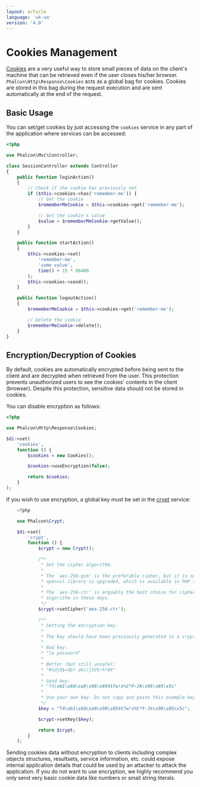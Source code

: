 ```yaml
---
layout: article
language: 'uk-ua'
version: '4.0'
---
```


<a name='overview'></a>

# Cookies Management

[Cookies](https://en.wikipedia.org/wiki/HTTP_cookie) are a very useful way to store small pieces of data on the client's machine that can be retrieved even if the user closes his/her browser. `Phalcon\Http\Response\Cookies` acts as a global bag for cookies. Cookies are stored in this bag during the request execution and are sent automatically at the end of the request.

<a name='usage'></a>

## Basic Usage

You can set/get cookies by just accessing the `cookies` service in any part of the application where services can be accessed:

```php
<?php

use Phalcon\Mvc\Controller;

class SessionController extends Controller
{
    public function loginAction()
    {
        // Check if the cookie has previously set
        if ($this->cookies->has('remember-me')) {
            // Get the cookie
            $rememberMeCookie = $this->cookies->get('remember-me');

            // Get the cookie's value
            $value = $rememberMeCookie->getValue();
        }
    }

    public function startAction()
    {
        $this->cookies->set(
            'remember-me',
            'some value',
            time() + 15 * 86400
        );
        $this->cookies->send();
    }

    public function logoutAction()
    {
        $rememberMeCookie = $this->cookies->get('remember-me');

        // Delete the cookie
        $rememberMeCookie->delete();
    }
}
```

<a name='encryption-decryption'></a>

## Encryption/Decryption of Cookies

By default, cookies are automatically encrypted before being sent to the client and are decrypted when retrieved from the user. This protection prevents unauthorized users to see the cookies' contents in the client (browser). Despite this protection, sensitive data should not be stored in cookies.

You can disable encryption as follows:

```php
<?php

use Phalcon\Http\Response\Cookies;

$di->set(
    'cookies',
    function () {
        $cookies = new Cookies();

        $cookies->useEncryption(false);

        return $cookies;
    }
);
```

If you wish to use encryption, a global key must be set in the [crypt](/4.0/en/crypt) service:

```php
    <?php

    use Phalcon\Crypt;

    $di->set(
        'crypt',
        function () {
            $crypt = new Crypt();

            /**
             * Set the cipher algorithm.
             *
             * The `aes-256-gcm' is the preferable cipher, but it is not usable until the
             * openssl library is upgraded, which is available in PHP 7.1.
             *
             * The `aes-256-ctr' is arguably the best choice for cipher
             * algorithm in these days.
             */
            $crypt->setCipher('aes-256-ctr');

            /**
             * Setting the encryption key.
             *
             * The key should have been previously generated in a cryptographically safe way.
             *
             * Bad key:
             * "le password"
             *
             * Better (but still unsafe):
             * "#1dj8$=dp?.ak//j1V$~%*0X"
             *
             * Good key:
             * "T4\xb1\x8d\xa9\x98\x054t7w!z%C*F-Jk\x98\x05\x5c"
             *
             * Use your own key. Do not copy and paste this example key.
             */
            $key = "T4\xb1\x8d\xa9\x98\x054t7w!z%C*F-Jk\x98\x05\x5c";

            $crypt->setKey($key);

            return $crypt;
        }
    );
```

<div class="alert alert-danger">
    <p>
        Sending cookies data without encryption to clients including complex objects structures, resultsets, service information, etc. could expose internal application details that could be used by an attacker to attack the application. If you do not want to use encryption, we highly recommend you only send very basic cookie data like numbers or small string literals.
    </p>
</div>
